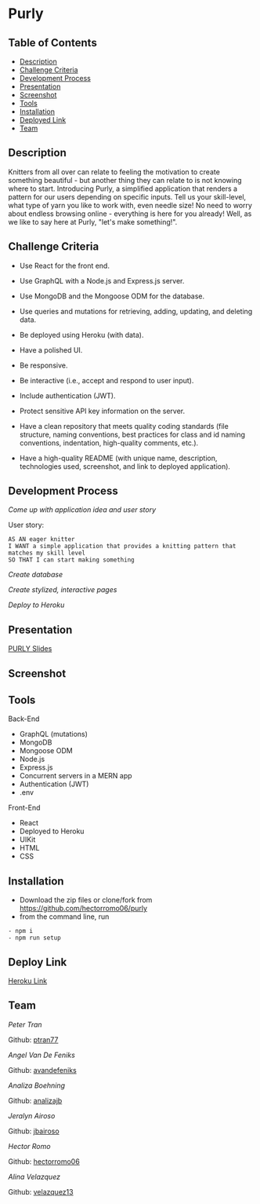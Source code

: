 # Purly
## Table of Contents

- [Description](#description)
- [Challenge Criteria](#challenge-criteria)
- [Development Process](#development-process)
- [Presentation](#presentation)
- [Screenshot](#screenshot)
- [Tools](#tools)
- [Installation](#installation)
- [Deployed Link](#deploy-link)
- [Team](#team)

## Description
Knitters from all over can relate to feeling the motivation to create something beautiful - but another thing they can relate to is not knowing where to start. Introducing Purly, a simplified application that renders a pattern for our users depending on specific inputs. Tell us your skill-level, what type of yarn you like to work with, even needle size! No need to worry about endless browsing online - everything is here for you already! Well, as we like to say here at Purly, "let's make something!".

## Challenge Criteria

- Use React for the front end.

- Use GraphQL with a Node.js and Express.js server.

- Use MongoDB and the Mongoose ODM for the database.

- Use queries and mutations for retrieving, adding, updating, and deleting data.

- Be deployed using Heroku (with data).

- Have a polished UI.

- Be responsive.

- Be interactive (i.e., accept and respond to user input).

- Include authentication (JWT).

- Protect sensitive API key information on the server.

- Have a clean repository that meets quality coding standards (file structure, naming conventions, best practices for class and id naming conventions, indentation, high-quality comments, etc.).

- Have a high-quality README (with unique name, description, technologies used, screenshot, and link to deployed application).

## Development Process

_Come up with application idea and user story_

User story:

```
AS AN eager knitter
I WANT a simple application that provides a knitting pattern that matches my skill level
SO THAT I can start making something
```

_Create database_

_Create stylized, interactive pages_

_Deploy to Heroku_


## Presentation

[PURLY Slides](https://docs.google.com/presentation/d/15HsNCn22vRGXKbEEwZ-mg9926_xi7uwr/edit?usp=sharing&ouid=114120646631802234048&rtpof=true&sd=true)

## Screenshot


## Tools

Back-End

- GraphQL (mutations)
- MongoDB
- Mongoose ODM
- Node.js
- Express.js
- Concurrent servers in a MERN app
- Authentication (JWT)
- .env

Front-End

- React
- Deployed to Heroku
- UIKit
- HTML
- CSS

## Installation

- Download the zip files or clone/fork from https://github.com/hectorromo06/purly
- from the command line, run

```
- npm i
- npm run setup
```

## Deploy Link

[Heroku Link](https://purly.herokuapp.com/)

## Team

_Peter Tran_

Github: [ptran77](https://github.com/ptran77)

_Angel Van De Feniks_

Github: [avandefeniks](https://github.com/avandefeniks)

_Analiza Boehning_

Github: [analizajb](https://github.com/analizajb)

_Jeralyn Airoso_

Github: [jbairoso](https://github.com/jbairoso)

_Hector Romo_

Github: [hectorromo06](https://github.com/hectorromo06)

_Alina Velazquez_

Github: [velazquez13](https://github.com/velazquez13)